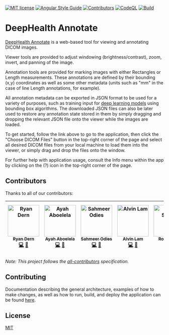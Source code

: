 <!-- prettier-ignore-start -->
[![MIT license](http://img.shields.io/badge/license-MIT-brightgreen.svg?label=License)](http://opensource.org/licenses/MIT)
[![Angular Style Guide](https://mgechev.github.io/angular2-style-guide/images/badge.svg)](https://angular.io/styleguide)
[![Contributors](https://img.shields.io/badge/All_Contributors-6-blue.svg?style=flat)](#contributors)
[![CodeQL](https://github.com/umb-deephealth/deephealth-annotate/actions/workflows/codeql-analysis.yml/badge.svg?branch=main)](https://github.com/umb-deephealth/deephealth-annotate/actions/workflows/codeql-analysis.yml)
[![Build](https://img.shields.io/github/deployments/umb-deephealth/deephealth-annotate/github-pages?label=Build)][deephealth-annotate]
<!-- prettier-ignore-end -->

# DeepHealth Annotate

[DeepHealth Annotate][deephealth-annotate] is a web-based tool for viewing and annotating DICOM images.

Viewer tools are provided to adjust windowing (brightness/contrast), zoom, invert, and panning of the image.

Annotation tools are provided for marking images with either Rectangles or Length measurements. These annotations are defined by their bounding (x,y) coordinates as well as some other metadata (units such as "mm" in the case of line Length annotations, for example).

All annotation metadata can be exported in JSON format to be used for a variety of purposes, such as training input for [deep learning models][deephealth-paper] using bounding box algorithms. The downloaded JSON files can also be later used to restore any annotation state stored in them by simply dragging and dropping the relevant JSON file onto the viewer while the images are loaded.

To get started, follow the link above to go to the application, then click the "Choose DICOM Files" button in the top-right corner of the page and select all desired DICOM files from your local machine to load them into the viewer, or simply drag and drop the files onto the window.

For further help with application usage, consult the Info menu within the app by clicking on the (?) icon in the top-right corner of the page.

## Contributors

Thanks to all of our contributors:

<!-- ALL-CONTRIBUTORS-LIST:START - Do not remove or modify this section -->
<!-- prettier-ignore -->
| [<img src="https://avatars.githubusercontent.com/u/3970591?s=400&u=0d0412c4664fd9fdd4ad6acf6d7efc35e20b09e4&v=4" width="100px;" alt="Ryan Dern"/><br /><sub><b>Ryan Dern</b></sub>](https://github.com/RMDern)<br />[💻](https://github.com/RMDern "GitHub") [💼](https://www.linkedin.com/in/rdern/ "LinkedIn") | [<img src="https://avatars.githubusercontent.com/u/31746926?v=4" width="100px;" alt="Ayah Aboelela"/><br /><sub><b>Ayah Aboelela</b></sub>](https://github.com/ayahea)<br />[💻](https://github.com/ayahea "GitHub") [💼](https://www.linkedin.com/in/ayah-aboelela-4b88b8152/ "LinkedIn") | [<img src="https://avatars.githubusercontent.com/u/79118882?v=4" width="100px;" alt="Sahmeer Odies"/><br /><sub><b>Sahmeer Odies</b></sub>](https://github.com/SahmeerOdies)<br />[💻](https://github.com/SahmeerOdies "GitHub") [💼](https://www.linkedin.com/in/sahmeerodies/ "LinkedIn") | [<img src="https://avatars.githubusercontent.com/u/50211940?v=4" width="100px;" alt="Alvin Lam"/><br /><sub><b>Alvin Lam</b></sub>](https://github.com/alvin688)<br />[💻](https://github.com/alvin688 "GitHub") [💼](https://www.linkedin.com/in/alvin-lam-341692171/ "LinkedIn") | [<img src="https://avatars.githubusercontent.com/u/33044191?v=4" width="100px;" alt="Rob Steele"/><br /><sub><b>Rob Steele</b></sub>](https://github.com/RWadeS)<br />[💻](https://github.com/RWadeS "GitHub") [💼](https://www.linkedin.com/in/robert-steele/ "LinkedIn") | [<img src="https://avatars.githubusercontent.com/u/36428213?v=4" width="100px;" alt="Freddy Mansour"/><br /><sub><b>Freddy Mansour</b></sub>](https://github.com/fmansour10)<br />[💻](https://github.com/fmansour10 "GitHub") [💼](https://www.linkedin.com/in/freddymansour/ "LinkedIn") | [<img src="https://avatars.githubusercontent.com/u/86503123?v=4" width="100px;" alt="Melih Aktop"/><br /><sub><b>Melih Aktop</b></sub>](https://github.com/mlhktp)<br />[💻](https://github.com/mlhktp "GitHub")
| :---: | :---: | :---: | :---: | :---: | :---: | :---: |

<!-- ALL-CONTRIBUTORS-LIST:END -->

_Note: This project follows the [all-contributors][all-contributors] specification._

## Contributing

Documentation describing the general architecture, examples of how to make changes, as well as how to run, build, and deploy the application can be found [here][contributing-md].

## License

[MIT](LICENSE)

<!-- prettier-ignore-start -->
[deephealth-annotate]: https://umb-deephealth.github.io/deephealth-annotate/
[all-contributors]: https://github.com/kentcdodds/all-contributors
[contributing-md]: https://github.com/umb-deephealth/deephealth-annotate/blob/main/CONTRIBUTING/CONTRIBUTING.md
[deephealth-paper]: https://arxiv.org/pdf/1912.11027.pdf
<!-- prettier-ignore-end -->
